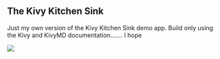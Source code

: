 ## The Kivy Kitchen Sink

Just my own version of the Kivy Kitchen Sink demo app. Build only using the Kivy and KivyMD documentation....... I hope

<image src="https://tenor.com/embed.js">
